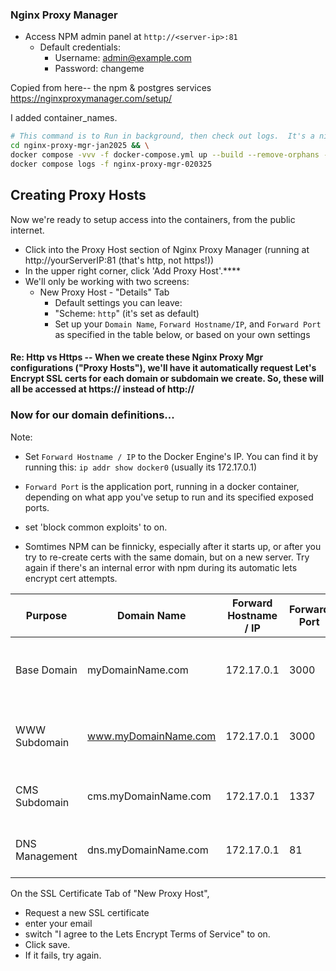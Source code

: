 ### Nginx Proxy Manager

- Access NPM admin panel at `http://<server-ip>:81`
  - Default credentials:
    - Username: admin@example.com
    - Password: changeme

Copied from here-- the npm & postgres services
https://nginxproxymanager.com/setup/

I added container_names.

```bash
# This command is to Run in background, then check out logs.  It's a nice way to view the running container, while leaving it running after you exit the logs view.
cd nginx-proxy-mgr-jan2025 && \
docker compose -vvv -f docker-compose.yml up --build --remove-orphans -d && \
docker compose logs -f nginx-proxy-mgr-020325
```

## Creating Proxy Hosts

Now we're ready to setup access into the containers, from the public internet.

- Click into the Proxy Host section of Nginx Proxy Manager (running at http://yourServerIP:81 (that's http, not https!))
- In the upper right corner, click 'Add Proxy Host'.\*\*\*\*
- We'll only be working with two screens:
  - New Proxy Host - "Details" Tab
    - Default settings you can leave:
    - "Scheme: `http`" (it's set as default)
    - Set up your `Domain Name`, `Forward Hostname/IP`, and `Forward Port` as specified in the table below, or based on your own settings

#### Re: Http vs Https -- When we create these Nginx Proxy Mgr configurations ("Proxy Hosts"), we'll have it automatically request Let's Encrypt SSL certs for each domain or subdomain we create. So, these will all be accessed at https:// instead of http://

### Now for our domain definitions...

Note:

- Set `Forward Hostname / IP` to the Docker Engine's IP. You can find it by running this: `ip addr show docker0` (usually its 172.17.0.1)
- `Forward Port` is the application port, running in a docker container, depending on what app you've setup to run and its specified exposed ports.
- set 'block common exploits' to on.

- Somtimes NPM can be finnicky, especially after it starts up, or after you try to re-create certs with the same domain, but on a new server. Try again if there's an internal error with npm during its automatic lets encrypt cert attempts.

| Purpose        | Domain Name          | Forward Hostname / IP | Forward Port | Description                                             |
| -------------- | -------------------- | --------------------- | ------------ | ------------------------------------------------------- |
| Base Domain    | myDomainName.com     | 172.17.0.1            | 3000         | Main NextJS application running on Docker network       |
| WWW Subdomain  | www.myDomainName.com | 172.17.0.1            | 3000         | Standard www prefix pointing to main NextJS application |
| CMS Subdomain  | cms.myDomainName.com | 172.17.0.1            | 1337         | Access point for Strapi CMS administration              |
| DNS Management | dns.myDomainName.com | 172.17.0.1            | 81           | Nginx Proxy Manager administration interface            |

On the SSL Certificate Tab of "New Proxy Host",

- Request a new SSL certificate
- enter your email
- switch "I agree to the Lets Encrypt Terms of Service" to on.
- Click save.
- If it fails, try again.
